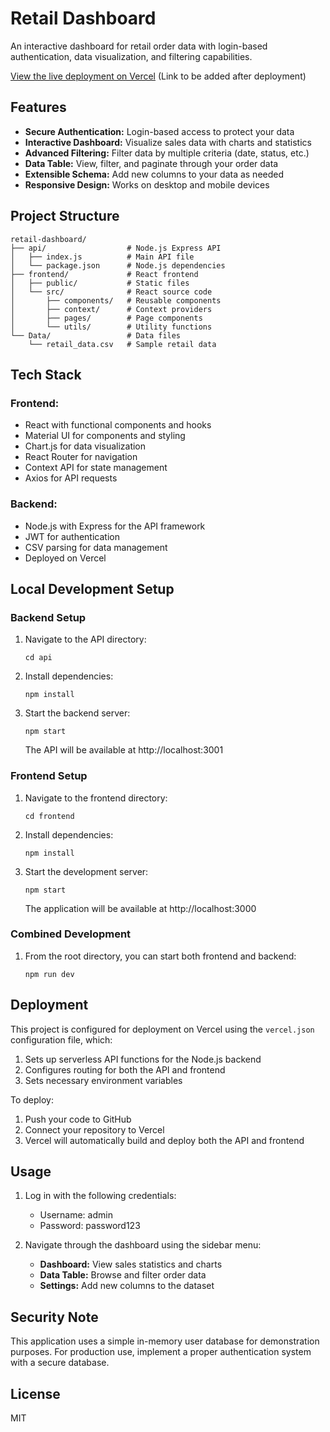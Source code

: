 # Retail Dashboard

An interactive dashboard for retail order data with login-based authentication, data visualization, and filtering capabilities.

[View the live deployment on Vercel](#) (Link to be added after deployment)

## Features

- **Secure Authentication:** Login-based access to protect your data
- **Interactive Dashboard:** Visualize sales data with charts and statistics
- **Advanced Filtering:** Filter data by multiple criteria (date, status, etc.)
- **Data Table:** View, filter, and paginate through your order data
- **Extensible Schema:** Add new columns to your data as needed
- **Responsive Design:** Works on desktop and mobile devices

## Project Structure

```
retail-dashboard/
├── api/                  # Node.js Express API
│   ├── index.js          # Main API file
│   └── package.json      # Node.js dependencies
├── frontend/             # React frontend
│   ├── public/           # Static files
│   └── src/              # React source code
│       ├── components/   # Reusable components
│       ├── context/      # Context providers
│       ├── pages/        # Page components
│       └── utils/        # Utility functions
└── Data/                 # Data files
    └── retail_data.csv   # Sample retail data
```

## Tech Stack

### Frontend:
- React with functional components and hooks
- Material UI for components and styling
- Chart.js for data visualization
- React Router for navigation
- Context API for state management
- Axios for API requests

### Backend:
- Node.js with Express for the API framework
- JWT for authentication
- CSV parsing for data management
- Deployed on Vercel

## Local Development Setup

### Backend Setup

1. Navigate to the API directory:
   ```
   cd api
   ```

2. Install dependencies:
   ```
   npm install
   ```

3. Start the backend server:
   ```
   npm start
   ```

   The API will be available at http://localhost:3001

### Frontend Setup

1. Navigate to the frontend directory:
   ```
   cd frontend
   ```

2. Install dependencies:
   ```
   npm install
   ```

3. Start the development server:
   ```
   npm start
   ```

   The application will be available at http://localhost:3000

### Combined Development

1. From the root directory, you can start both frontend and backend:
   ```
   npm run dev
   ```

## Deployment

This project is configured for deployment on Vercel using the `vercel.json` configuration file, which:

1. Sets up serverless API functions for the Node.js backend
2. Configures routing for both the API and frontend
3. Sets necessary environment variables

To deploy:
1. Push your code to GitHub
2. Connect your repository to Vercel
3. Vercel will automatically build and deploy both the API and frontend

## Usage

1. Log in with the following credentials:
   - Username: admin
   - Password: password123

2. Navigate through the dashboard using the sidebar menu:
   - **Dashboard:** View sales statistics and charts
   - **Data Table:** Browse and filter order data
   - **Settings:** Add new columns to the dataset

## Security Note

This application uses a simple in-memory user database for demonstration purposes. For production use, implement a proper authentication system with a secure database.

## License

MIT
